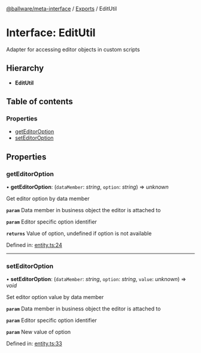 [@ballware/meta-interface](../README.md) / [Exports](../modules.md) / EditUtil

# Interface: EditUtil

Adapter for accessing editor objects in custom scripts

## Hierarchy

* **EditUtil**

## Table of contents

### Properties

- [getEditorOption](editutil.md#geteditoroption)
- [setEditorOption](editutil.md#seteditoroption)

## Properties

### getEditorOption

• **getEditorOption**: (`dataMember`: *string*, `option`: *string*) => *unknown*

Get editor option by data member

**`param`** Data member in business object the editor is attached to

**`param`** Editor specific option identifier

**`returns`** Value of option, undefined if option is not available

Defined in: [entity.ts:24](https://github.com/frankball/ballware-meta-interface/blob/6b9dc3f/src/entity.ts#L24)

___

### setEditorOption

• **setEditorOption**: (`dataMember`: *string*, `option`: *string*, `value`: *unknown*) => *void*

Set editor option value by data member

**`param`** Data member in business object the editor is attached to

**`param`** Editor specific option identifier

**`param`** New value of option

Defined in: [entity.ts:33](https://github.com/frankball/ballware-meta-interface/blob/6b9dc3f/src/entity.ts#L33)
